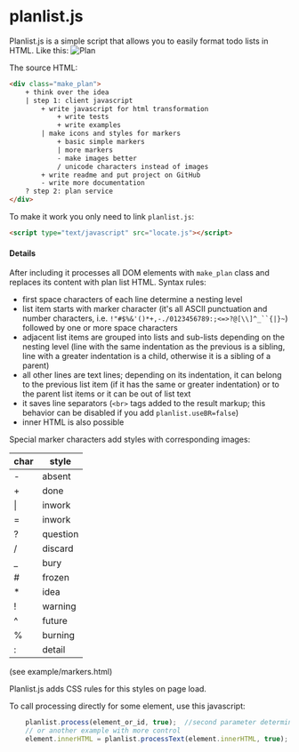 planlist.js
===========
Planlist.js is a simple script that allows you to easily format todo lists in HTML. Like this:
![Plan](https://cloud.githubusercontent.com/assets/10376308/7114271/896bccaa-e1e4-11e4-913b-b60d94bc2a89.png)

The source HTML:
```html
<div class="make_plan">
    + think over the idea
    | step 1: client javascript
        + write javascript for html transformation
            + write tests
            + write examples
        | make icons and styles for markers
            + basic simple markers
            | more markers
            - make images better
            / unicode characters instead of images
        + write readme and put project on GitHub
        - write more documentation
    ? step 2: plan service
</div>
```
To make it work you only need to link `planlist.js`:
```html
<script type="text/javascript" src="locate.js"></script>
```
#### Details
After including it processes all DOM elements with `make_plan` class and replaces its content with plan list HTML. Syntax rules:

- first space characters of each line determine a nesting level
- list item starts with marker character (it's all ASCII punctuation and number characters, i.e. `!"#$%&'()*+,-./0123456789:;<=>?@[\\]^_``{|}~`) followed by one or more space characters
- adjacent list items are grouped into lists and sub-lists depending on the nesting level (line with the same indentation as the previous is a sibling, line with a greater indentation is a child, otherwise it is a sibling of a parent)
- all other lines are text lines; depending on its indentation, it can belong to the previous list item (if it has the same or greater indentation) or to the parent list items or it can be out of list text
- it saves line separators (`<br>` tags added to the result markup; this behavior can be disabled if you add `planlist.useBR=false`)
- inner HTML is also possible

Special marker characters add styles with corresponding images:

| char | style |
|---|----------|
| - | absent |
| + | done |
| &#124; | inwork |
| = | inwork |
| ? | question |
| / | discard |
| _ | bury |
| # | frozen |
| * | idea |
| ! | warning |
| ^ | future |
| % | burning |
| : | detail |

(see example/markers.html)

Planlist.js adds CSS rules for this styles on page load.

To call processing directly for some element, use this javascript:
```javascript
    planlist.process(element_or_id, true);  //second parameter determines wheter to use image marker styles or not
    // or another example with more control
    element.innerHTML = planlist.processText(element.innerHTML, true);
```